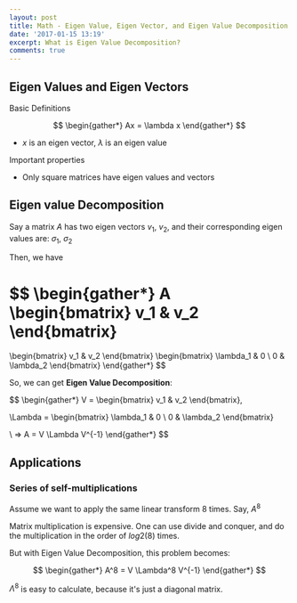 ```yaml
---
layout: post
title: Math - Eigen Value, Eigen Vector, and Eigen Value Decomposition
date: '2017-01-15 13:19'
excerpt: What is Eigen Value Decomposition?
comments: true
---
```


## Eigen Values and Eigen Vectors

Basic Definitions

$$
\begin{gather*}
Ax = \lambda x
\end{gather*}
$$

- $x$ is an eigen vector, $\lambda$ is an eigen value

Important properties

- Only square matrices have eigen values and vectors

## Eigen value Decomposition

Say a matrix $A$ has two eigen vectors $v_1$, $v_2$, and their corresponding eigen values are: $\sigma_1$, $\sigma_2$

Then, we have

$$
\begin{gather*}
A \begin{bmatrix}
v_1 & v_2
\end{bmatrix}
= 
\begin{bmatrix}
v_1 & v_2
\end{bmatrix}
\begin{bmatrix}
\lambda_1 & 0 \\
0 & \lambda_2
\end{bmatrix}
\end{gather*}
$$

So, we can get **Eigen Value Decomposition**:

$$
\begin{gather*}
V = \begin{bmatrix}
v_1 & v_2
\end{bmatrix},

\Lambda = \begin{bmatrix}
\lambda_1 & 0 \\
0 & \lambda_2
\end{bmatrix}

\\ =>
A = V \Lambda V^{-1}
\end{gather*}
$$

## Applications

### Series of self-multiplications

Assume we want to apply the same linear transform 8 times. Say, $A^8$

Matrix multiplication is expensive. One can use divide and conquer, and do the multiplication in the order of $log2(8)$ times.

But with Eigen Value Decomposition, this problem becomes: 

$$
\begin{gather*}
A^8 = V \Lambda^8 V^{-1}
\end{gather*}
$$

$\Lambda^8$ is easy to calculate, because it's just a diagonal matrix.
